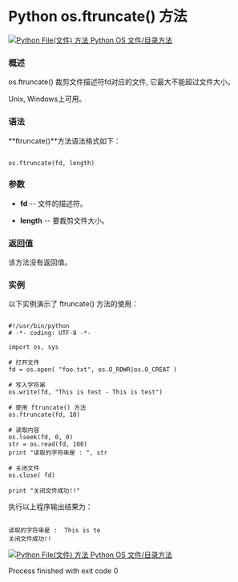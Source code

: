 Python os.ftruncate() 方法
========================

 [![Python File(文件) 方法](../images/up.gif)
 Python OS 文件/目录方法](os-file-methods.html)


  ### 概述

 os.ftruncate() 裁剪文件描述符fd对应的文件, 它最大不能超过文件大小。

 Unix, Windows上可用。

 ### 语法

 **ftruncate()**方法语法格式如下：

 
```

os.ftruncate(fd, length)

```

 ### 参数

  * **fd** -- 文件的描述符。


 * **length** -- 要裁剪文件大小。


  ### 返回值

 该方法没有返回值。

 ### 实例

 以下实例演示了 ftruncate() 方法的使用：

 
```

#!/usr/bin/python
# -*- coding: UTF-8 -*-

import os, sys

# 打开文件
fd = os.open( "foo.txt", os.O_RDWR|os.O_CREAT )

# 写入字符串
os.write(fd, "This is test - This is test")

# 使用 ftruncate() 方法
os.ftruncate(fd, 10)

# 读取内容
os.lseek(fd, 0, 0)
str = os.read(fd, 100)
print "读取的字符串是 : ", str

# 关闭文件
os.close( fd)

print "关闭文件成功!!"

```

 执行以上程序输出结果为：

 
```

读取的字符串是 :  This is te
关闭文件成功!!

```

 [![Python File(文件) 方法](../images/up.gif)
 Python OS 文件/目录方法](os-file-methods.html)

Process finished with exit code 0
